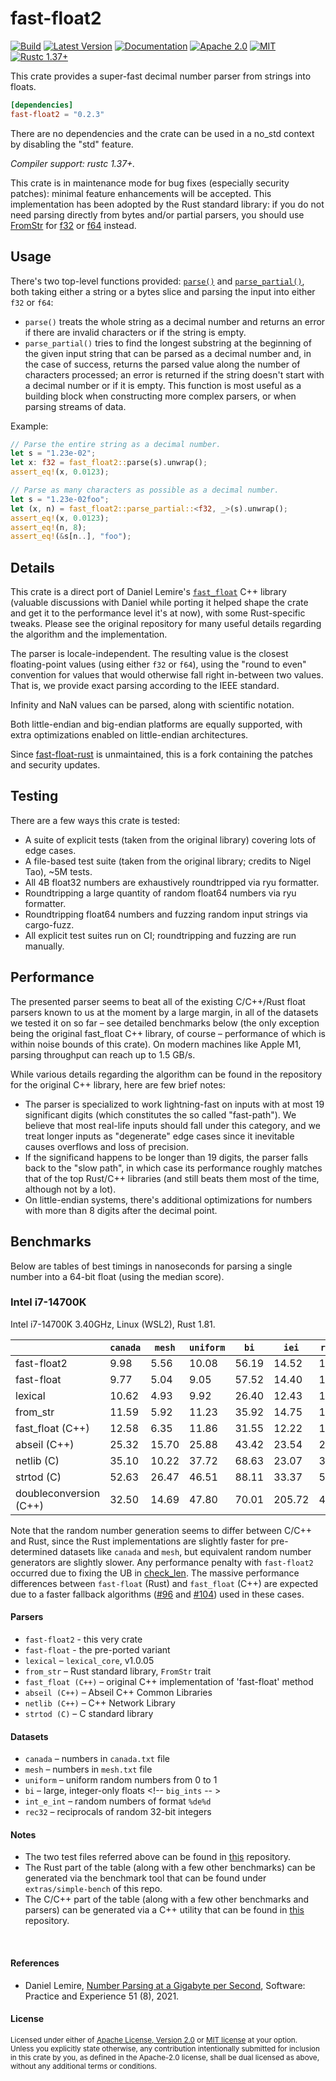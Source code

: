 # fast-float2

[![Build](https://github.com/Alexhuszagh/fast-float-rust/workflows/CI/badge.svg)](https://github.com/Alexhuszagh/fast-float-rust/actions?query=branch%3Amaster)
[![Latest Version](https://img.shields.io/crates/v/fast-float2.svg)](https://crates.io/crates/fast-float2)
[![Documentation](https://docs.rs/fast-float2/badge.svg)](https://docs.rs/fast-float2)
[![Apache 2.0](https://img.shields.io/badge/License-Apache%202.0-blue.svg)](https://opensource.org/licenses/Apache-2.0)
[![MIT](https://img.shields.io/badge/License-MIT-blue.svg)](https://opensource.org/licenses/MIT)
[![Rustc 1.37+](https://img.shields.io/badge/rustc-1.37+-lightgray.svg)](https://blog.rust-lang.org/2019/08/15/Rust-1.37.0.html)

This crate provides a super-fast decimal number parser from strings into floats.

```toml
[dependencies]
fast-float2 = "0.2.3"
```

There are no dependencies and the crate can be used in a no_std context by disabling the "std" feature.

*Compiler support: rustc 1.37+.*

This crate is in maintenance mode for bug fixes (especially security patches): minimal feature enhancements will be accepted. This implementation has been adopted by the Rust standard library: if you do not need parsing directly from bytes and/or partial parsers, you should use [FromStr](https://doc.rust-lang.org/std/str/trait.FromStr.html) for [f32](https://doc.rust-lang.org/std/primitive.f32.html) or [f64](https://doc.rust-lang.org/std/primitive.f64.html) instead.

## Usage

There's two top-level functions provided:
[`parse()`](https://docs.rs/fast-float/latest/fast_float/fn.parse.html) and
[`parse_partial()`](https://docs.rs/fast-float/latest/fast_float/fn.parse_partial.html), both taking
either a string or a bytes slice and parsing the input into either `f32` or `f64`:

- `parse()` treats the whole string as a decimal number and returns an error if there are
  invalid characters or if the string is empty.
- `parse_partial()` tries to find the longest substring at the beginning of the given input
  string that can be parsed as a decimal number and, in the case of success, returns the parsed
  value along the number of characters processed; an error is returned if the string doesn't
  start with a decimal number or if it is empty. This function is most useful as a building
  block when constructing more complex parsers, or when parsing streams of data.

Example:

```rust
// Parse the entire string as a decimal number.
let s = "1.23e-02";
let x: f32 = fast_float2::parse(s).unwrap();
assert_eq!(x, 0.0123);

// Parse as many characters as possible as a decimal number.
let s = "1.23e-02foo";
let (x, n) = fast_float2::parse_partial::<f32, _>(s).unwrap();
assert_eq!(x, 0.0123);
assert_eq!(n, 8);
assert_eq!(&s[n..], "foo");
```

## Details

This crate is a direct port of Daniel Lemire's [`fast_float`](https://github.com/fastfloat/fast_float)
C++ library (valuable discussions with Daniel while porting it helped shape the crate and get it to
the performance level it's at now), with some Rust-specific tweaks. Please see the original
repository for many useful details regarding the algorithm and the implementation.

The parser is locale-independent. The resulting value is the closest floating-point values (using either
`f32` or `f64`), using the "round to even" convention for values that would otherwise fall right in-between
two values. That is, we provide exact parsing according to the IEEE standard.

Infinity and NaN values can be parsed, along with scientific notation.

Both little-endian and big-endian platforms are equally supported, with extra optimizations enabled
on little-endian architectures.

Since [fast-float-rust](https://github.com/aldanor/fast-float-rust) is unmaintained, this is a fork
containing the patches and security updates.

## Testing

There are a few ways this crate is tested:

- A suite of explicit tests (taken from the original library) covering lots of edge cases.
- A file-based test suite (taken from the original library; credits to Nigel Tao), ~5M tests.
- All 4B float32 numbers are exhaustively roundtripped via ryu formatter.
- Roundtripping a large quantity of random float64 numbers via ryu formatter.
- Roundtripping float64 numbers and fuzzing random input strings via cargo-fuzz.
- All explicit test suites run on CI; roundtripping and fuzzing are run manually.

## Performance

The presented parser seems to beat all of the existing C/C++/Rust float parsers known to us at the
moment by a large margin, in all of the datasets we tested it on so far – see detailed benchmarks
below (the only exception being the original fast_float C++ library, of course – performance of
which is within noise bounds of this crate). On modern machines like Apple M1, parsing throughput
can reach up to 1.5 GB/s.

While various details regarding the algorithm can be found in the repository for the original
C++ library, here are few brief notes:

- The parser is specialized to work lightning-fast on inputs with at most 19 significant digits
  (which constitutes the so called "fast-path"). We believe that most real-life inputs should
  fall under this category, and we treat longer inputs as "degenerate" edge cases since it
  inevitable causes overflows and loss of precision.
- If the significand happens to be longer than 19 digits, the parser falls back to the "slow path",
  in which case its performance roughly matches that of the top Rust/C++ libraries (and still
  beats them most of the time, although not by a lot).
- On little-endian systems, there's additional optimizations for numbers with more than 8 digits
  after the decimal point.

## Benchmarks

Below are tables of best timings in nanoseconds for parsing a single number
into a 64-bit float (using the median score).

### Intel i7-14700K

Intel i7-14700K 3.40GHz, Linux (WSL2), Rust 1.81.

|                        | `canada` | `mesh`   | `uniform` | `bi`  | `iei`  | `rec32` |
| ---------------------- | -------- | -------- | --------- | ----- | ------ | ------- |
| fast-float2            | 9.98     | 5.56     | 10.08     | 56.19 | 14.52  | 15.09   |
| fast-float             | 9.77     | 5.04     | 9.05      | 57.52 | 14.40  | 14.23   |
| lexical                | 10.62    | 4.93     | 9.92      | 26.40 | 12.43  | 14.40   |
| from_str               | 11.59    | 5.92     | 11.23     | 35.92 | 14.75  | 16.76   |
| fast_float (C++)       | 12.58    | 6.35     | 11.86     | 31.55  | 12.22  | 11.97   |
| abseil (C++)           | 25.32    | 15.70    | 25.88     | 43.42  | 23.54  | 26.75   |
| netlib (C)             | 35.10    | 10.22    | 37.72     | 68.63  | 23.07  | 38.23   |
| strtod (C)             | 52.63    | 26.47    | 46.51     | 88.11  | 33.37  | 53.36   |
| doubleconversion (C++) | 32.50    | 14.69    | 47.80     | 70.01  | 205.72 | 45.66   |

Note that the random number generation seems to differ between C/C++ and Rust, since the Rust implementations are slightly faster for pre-determined datasets like `canada` and `mesh`, but equivalent random number generators are slightly slower. Any performance penalty with `fast-float2` occurred due to fixing the UB in [check_len](https://github.com/aldanor/fast-float-rust/issues/28). The massive performance differences between `fast-float` (Rust) and `fast_float` (C++) are expected due to a faster fallback algorithms ([#96](https://github.com/fastfloat/fast_float/pull/96) and [#104](https://github.com/fastfloat/fast_float/pull/104)) used in these cases.

#### Parsers

- `fast-float2` - this very crate
- `fast-float` - the pre-ported variant
- `lexical` – `lexical_core`, v1.0.05
- `from_str` – Rust standard library, `FromStr` trait
- `fast_float (C++)` – original C++ implementation of 'fast-float' method
- `abseil (C++)` – Abseil C++ Common Libraries
- `netlib (C++)` – C++ Network Library
- `strtod (C)` – C standard library

#### Datasets

- `canada` – numbers in `canada.txt` file
- `mesh` – numbers in `mesh.txt` file
- `uniform` – uniform random numbers from 0 to 1
- `bi` – large, integer-only floats <!-- `big_ints` -- >
- `int_e_int` – random numbers of format `%de%d` <!-- `int_e_int` -->
- `rec32` – reciprocals of random 32-bit integers <!-- `one_over_rand32` -->

#### Notes

- The two test files referred above can be found in
[this](https://github.com/lemire/simple_fastfloat_benchmark) repository.
- The Rust part of the table (along with a few other benchmarks) can be generated via
  the benchmark tool that can be found under `extras/simple-bench` of this repo.
- The C/C++ part of the table (along with a few other benchmarks and parsers) can be
  generated via a C++ utility that can be found in
  [this](https://github.com/lemire/simple_fastfloat_benchmark) repository.

<br>

#### References

- Daniel Lemire, [Number Parsing at a Gigabyte per Second](https://arxiv.org/abs/2101.11408), Software: Practice and Experience 51 (8), 2021.

#### License

<sup>
Licensed under either of <a href="LICENSE-APACHE">Apache License, Version
2.0</a> or <a href="LICENSE-MIT">MIT license</a> at your option.
</sup>

<br>

<sub>
Unless you explicitly state otherwise, any contribution intentionally submitted
for inclusion in this crate by you, as defined in the Apache-2.0 license, shall
be dual licensed as above, without any additional terms or conditions.
</sub>
